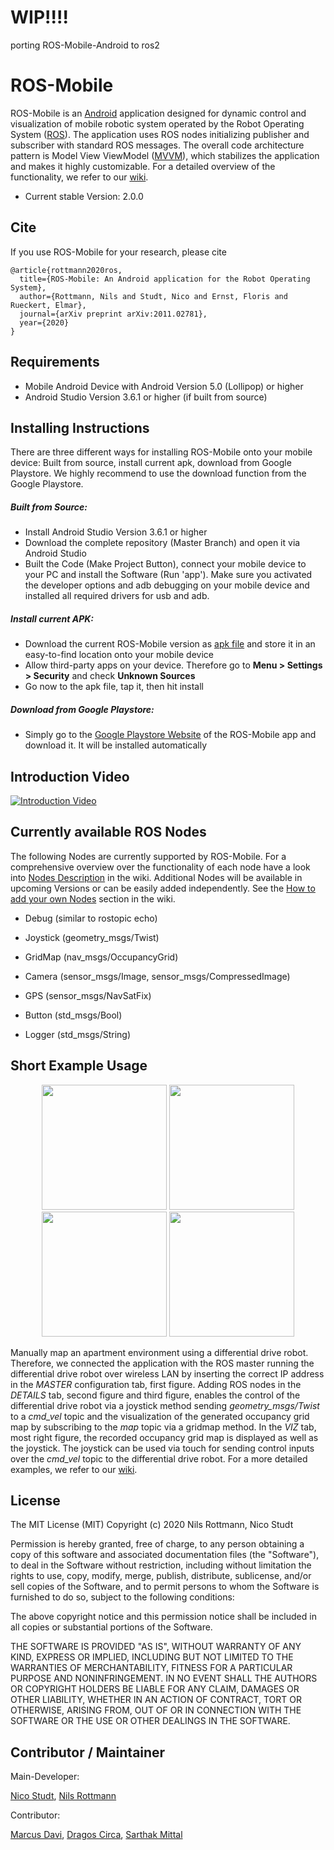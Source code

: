 
# WIP!!!!
porting ROS-Mobile-Android to ros2

# ROS-Mobile

ROS-Mobile is an [Android](https://www.android.com/) application designed for dynamic control and visualization of mobile robotic system operated by the Robot Operating System ([ROS](http://wiki.ros.org/)). The application uses ROS nodes initializing publisher and subscriber with standard ROS messages. The overall code architecture pattern is Model View ViewModel ([MVVM]([https://en.wikipedia.org/wiki/Model%E2%80%93view%E2%80%93viewmodel](https://en.wikipedia.org/wiki/Model–view–viewmodel))), which stabilizes the application and makes it highly customizable. For a detailed overview of the functionality, we refer to our [wiki](https://github.com/ROS-Mobile/ROS-Mobile-Android/wiki).

- Current stable Version: 2.0.0

## Cite

If you use ROS-Mobile for your research, please cite

```
@article{rottmann2020ros,
  title={ROS-Mobile: An Android application for the Robot Operating System},
  author={Rottmann, Nils and Studt, Nico and Ernst, Floris and Rueckert, Elmar},
  journal={arXiv preprint arXiv:2011.02781},
  year={2020}
}
```

## Requirements

- Mobile Android Device with Android Version 5.0 (Lollipop) or higher
- Android Studio Version 3.6.1 or higher (if built from source)

## Installing Instructions

There are three different ways for installing ROS-Mobile onto your mobile device: Built from source, install current apk, download from Google Playstore. We highly recommend to use the download function from the Google Playstore.

##### Built from Source:

- Install Android Studio Version 3.6.1 or higher
- Download the complete repository (Master Branch) and open it via Android Studio
- Built the Code (Make Project Button), connect your mobile device to your PC and install the Software (Run 'app'). Make sure you activated the developer options and adb debugging on your mobile device and installed all required drivers for usb and adb.

##### Install current APK:

- Download the current ROS-Mobile version as [apk file](https://github.com/ROS-Mobile/ROS-Mobile-Android/blob/master/app/release/app-release.apk) and store it in an easy-to-find location onto your mobile device
- Allow third-party apps on your device. Therefore go to **Menu > Settings > Security** and check **Unknown Sources**
- Go now to the apk file, tap it, then hit install

##### Download from Google Playstore:

- Simply go to the [Google Playstore Website](https://play.google.com/store/apps/details?id=com.schneewittchen.rosandroid) of the ROS-Mobile app and download it. It will be installed automatically

## Introduction Video
[![Introduction Video](http://img.youtube.com/vi/T0HrEcO-0x0/0.jpg)](http://www.youtube.com/watch?v=T0HrEcO-0x0)

## Currently available ROS Nodes

The following Nodes are currently supported by ROS-Mobile. For a comprehensive overview over the functionality of each node have a look into [Nodes Description](https://github.com/ROS-Mobile/ROS-Mobile-Android/wiki/ROS-Nodes) in the wiki. Additional Nodes will be available in upcoming Versions or can be easily added independently. See the [How to add your own Nodes](https://github.com/ROS-Mobile/ROS-Mobile-Android/wiki/How-to-contribute%3F#add-your-own-nodes) section in the wiki.

- Debug (similar to rostopic echo)

- Joystick (geometry_msgs/Twist)

- GridMap (nav_msgs/OccupancyGrid)

- Camera (sensor_msgs/Image, sensor_msgs/CompressedImage)

- GPS (sensor_msgs/NavSatFix)

- Button (std_msgs/Bool)

- Logger (std_msgs/String)



## Short Example Usage

<p float="left" align="middle">
  <img src="/images/ShortExample01.jpg" width="200 hspace="50" />
  <img src="/images/ShortExample02.jpg" width="200 hspace="50" />
  <img src="/images/ShortExample03.jpg" width="200 hspace="50" />
  <img src="/images/ShortExample04.jpg" width="200 hspace="50" />
</p>


Manually map an apartment environment using a differential drive robot. Therefore, we connected the application with the ROS master running the differential drive robot over wireless LAN by inserting the correct IP address in the *MASTER* configuration tab, first figure. Adding ROS nodes in the *DETAILS* tab, second figure and third figure, enables the control of the differential drive robot via a joystick method sending *geometry\_msgs/Twist* to a *cmd\_vel* topic and the visualization of the generated occupancy grid map by subscribing to the *map* topic via a gridmap method. In the *VIZ* tab, most right figure, the recorded occupancy grid map is displayed as well as the joystick. The joystick can be used via touch for sending control inputs over the *cmd\_vel* topic to the differential drive robot. For a more detailed examples, we refer to our [wiki](https://github.com/ROS-Mobile/ROS-Mobile-Android/wiki/Example-Applications).

## License

The MIT License (MIT)
Copyright (c) 2020 Nils Rottmann, Nico Studt

Permission is hereby granted, free of charge, to any person obtaining a copy of this software and associated documentation files (the "Software"), to deal in the Software without restriction, including without limitation the rights to use, copy, modify, merge, publish, distribute, sublicense, and/or sell copies of the Software, and to permit persons to whom the Software is furnished to do so, subject to the following conditions:

The above copyright notice and this permission notice shall be included in all copies or substantial portions of the Software.

THE SOFTWARE IS PROVIDED "AS IS", WITHOUT WARRANTY OF ANY KIND, EXPRESS OR IMPLIED, INCLUDING BUT NOT LIMITED TO THE WARRANTIES OF MERCHANTABILITY, FITNESS FOR A PARTICULAR PURPOSE AND NONINFRINGEMENT. IN NO EVENT SHALL THE AUTHORS OR COPYRIGHT HOLDERS BE LIABLE FOR ANY CLAIM, DAMAGES OR OTHER LIABILITY, WHETHER IN AN ACTION OF CONTRACT, TORT OR OTHERWISE, ARISING FROM, OUT OF OR IN CONNECTION WITH THE SOFTWARE OR THE USE OR OTHER DEALINGS IN THE SOFTWARE.

## Contributor / Maintainer

Main-Developer:

[Nico Studt](https://torellin.github.io/), [Nils Rottmann](https://nrottmann.github.io/)

Contributor:

[Marcus Davi](https://github.com/Marcus-Davi), [Dragos Circa](https://github.com/Cycov), [Sarthak Mittal](https://github.com/naiveHobo)
